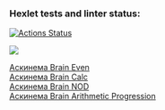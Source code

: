 ### Hexlet tests and linter status:
[![Actions Status](https://github.com/JohnyTest12345/backend-project-44/workflows/hexlet-check/badge.svg)](https://github.com/JohnyTest12345/backend-project-44/actions)


<a href="https://codeclimate.com/github/JohnyTest12345/backend-project-44/maintainability"><img src="https://api.codeclimate.com/v1/badges/56b8fd25757b9602cc46/maintainability" /></a>

<a href="https://asciinema.org/a/16mxfuv965Opetjw0Ca2aQ3Cu">Аскинема Brain Even</a>
<br>
<a href="https://asciinema.org/a/3A0o04L0Qi4xYPVoQgPFRyYt0">Аскинема Brain Calc</a>
<br>
<a href="https://asciinema.org/a/craSScvVsREZ7A53Y5w4KnBPJ">Аскинема Brain NOD</a>
<br>
<a href="https://asciinema.org/a/HOoNMvjtOcv2DtX4wGvBOZzOg">Аскинема Brain Arithmetic Progression</a>


